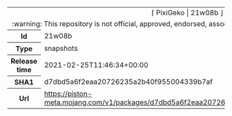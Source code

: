 <html><table>
<tr><td colspan="2" align="center"><img width="0" height="0"><br/>⌈ PixiGeko | 21w08b ⌋<br/><img width="0" height="0"></td></tr>
<tr><td colspan="2" align="center"><img width="0" height="0"><br/>
:warning: This repository is not official, approved, endorsed, associated or connected with Mojang :warning:
<br/><img width="0" height="0"></td></tr>
<tr><th>Id</th><td>21w08b</td></tr>
<tr><th>Type</th><td>snapshots</td></tr>
<tr><th>Release time</th><td>2021-02-25T11:46:34+00:00</td></tr>
<tr><th>SHA1</th><td>d7dbd5a6f2eaa20726235a2b40f955004339b7af</td></tr>
<tr><th>Url</th><td><a href="https://piston-meta.mojang.com/v1/packages/d7dbd5a6f2eaa20726235a2b40f955004339b7af/21w08b.json">https://piston-meta.mojang.com/v1/packages/d7dbd5a6f2eaa20726235a2b40f955004339b7af/21w08b.json</a></td></tr>